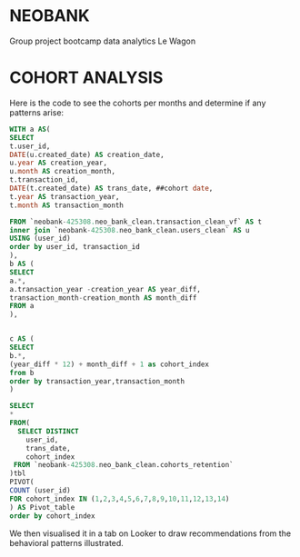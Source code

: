 # NEOBANK

Group project bootcamp data analytics Le Wagon

# COHORT ANALYSIS

Here is the code to see the cohorts per months and determine if any patterns arise:

```sql
WITH a AS(
SELECT 
t.user_id,
DATE(u.created_date) AS creation_date,
u.year AS creation_year,
u.month AS creation_month,
t.transaction_id,
DATE(t.created_date) AS trans_date, ##cohort date,
t.year AS transaction_year,
t.month AS transaction_month

FROM `neobank-425308.neo_bank_clean.transaction_clean_vf` AS t
inner join `neobank-425308.neo_bank_clean.users_clean` AS u
USING (user_id)
order by user_id, transaction_id
),
b AS (
SELECT
a.*,
a.transaction_year -creation_year AS year_diff,
transaction_month-creation_month AS month_diff
FROM a
),


c AS (
SELECT
b.*,
(year_diff * 12) + month_diff + 1 as cohort_index
from b
order by transaction_year,transaction_month
)

SELECT
*
FROM(
  SELECT DISTINCT
    user_id,
    trans_date,
    cohort_index
 FROM `neobank-425308.neo_bank_clean.cohorts_retention` 
)tbl 
PIVOT(
COUNT (user_id)
FOR cohort_index IN (1,2,3,4,5,6,7,8,9,10,11,12,13,14)
) AS Pivot_table
order by cohort_index
```

We then visualised it in a tab on Looker to draw recommendations from the behavioral patterns illustrated.

